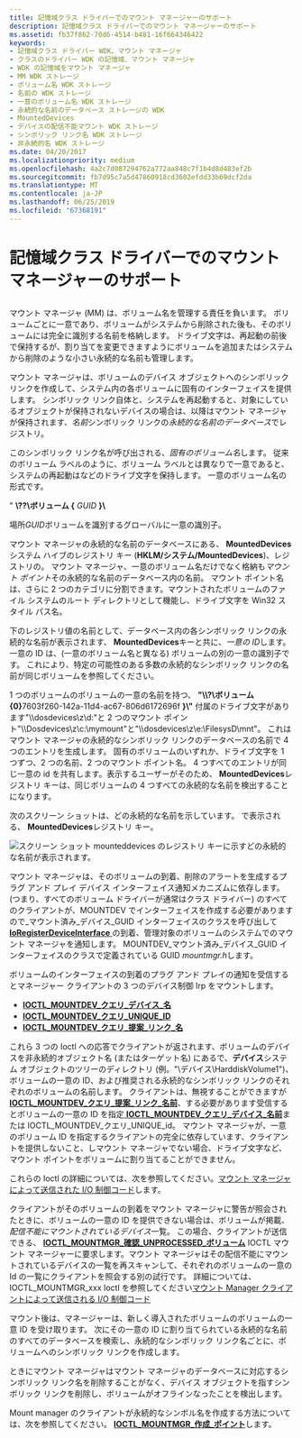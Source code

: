 ```yaml
---
title: 記憶域クラス ドライバーでのマウント マネージャーのサポート
description: 記憶域クラス ドライバーでのマウント マネージャーのサポート
ms.assetid: fb37f862-70d6-4514-b481-16f664346422
keywords:
- 記憶域クラス ドライバー WDK、マウント マネージャ
- クラスのドライバー WDK の記憶域、マウント マネージャ
- WDK の記憶域をマウント マネージャ
- MM WDK ストレージ
- ボリューム名 WDK ストレージ
- 名前の WDK ストレージ
- 一意のボリューム名 WDK ストレージ
- 永続的な名前のデータベース ストレージの WDK
- MountedDevices
- デバイスの配信不能マウント WDK ストレージ
- シンボリック リンク名 WDK ストレージ
- 非永続的名 WDK ストレージ
ms.date: 04/20/2017
ms.localizationpriority: medium
ms.openlocfilehash: 4a2c7d087294762a772aa848c7f1b4d8d483ef2b
ms.sourcegitcommit: fb7d95c7a5d47860918cd3602efdd33b69dcf2da
ms.translationtype: MT
ms.contentlocale: ja-JP
ms.lasthandoff: 06/25/2019
ms.locfileid: "67368191"
---
```

# <a name="supporting-mount-manager-requests-in-a-storage-class-driver"></a>記憶域クラス ドライバーでのマウント マネージャーのサポート


## <span id="ddk_supporting_mount_manager_requests_in_a_storage_class_driver_kg"></span><span id="DDK_SUPPORTING_MOUNT_MANAGER_REQUESTS_IN_A_STORAGE_CLASS_DRIVER_KG"></span>


マウント マネージャ (MM) は、ボリューム名を管理する責任を負います。 ボリュームごとに一意であり、ボリュームがシステムから削除された後も、そのボリュームには完全に識別する名前を格納します。 ドライブ文字は、再起動の前後で保持するが、割り当てを変更できますようにボリュームを追加またはシステムから削除のような小さい永続的な名前も管理します。

マウント マネージャは、ボリュームのデバイス オブジェクトへのシンボリック リンクを作成して、システム内の各ボリュームに固有のインターフェイスを提供します。 シンボリック リンク自体と、システムを再起動すると、対象にしているオブジェクトが保持されないデバイスの場合は、以降はマウント マネージャが保持されます、*名前*シンボリック リンクの*永続的な名前のデータベース*でレジストリ。

このシンボリック リンク名が呼び出される、*固有のボリューム名*します。 従来のボリューム ラベルのように、ボリューム ラベルとは異なりで一意であると、システムの再起動はなどのドライブ文字を保持します。 一意のボリューム名の形式です。

" **\\??\\ボリューム {** <em>GUID</em> **}\\**

場所*GUID*ボリュームを識別するグローバルに一意の識別子。

マウント マネージャの永続的な名前のデータベースにある、 **MountedDevices**システム ハイブのレジストリ キー (**HKLM/システム/MountedDevices**)、レジストリの。 マウント マネージャ、一意のボリューム名だけでなく格納も*マウント ポイント*その永続的な名前のデータベース内の名前。 マウント ポイント名は、さらに 2 つのカテゴリに分割できます。マウントされたボリュームのファイル システムのルート ディレクトリとして機能し、ドライブ文字を Win32 スタイル パス名。

下のレジストリ値の名前として、データベース内の各シンボリック リンクの永続的な名前が表示されます、 **MountedDevices**キーと共に、*一意の ID*します。 一意の ID は、(一意のボリューム名と異なる) ボリュームの別の一意の識別子です。 これにより、特定の可能性のある多数の永続的なシンボリック リンクの名前が同じボリュームを参照してください。

1 つのボリュームのボリュームの一意の名前を持つ、 <strong>"\\\\?\\ボリューム {0}</strong>7603f260-142a-11d4-ac67-806d6172696f **}\\"** 付属のドライブ文字があります"\\\dosdevices\z\\d:"と 2 つのマウント ポイント"\\\Dosdevices\z\\c:\\mymount"と"\\\dosdevices\z\\e:\\FilesysD\\mnt"。 これはマウント マネージャの永続的なシンボリック リンクのデータベースの名前で 4 つのエントリを生成します。 固有のボリュームのいずれか、ドライブ文字を 1 つずつ、2 つの名前、2 つのマウント ポイント名。 4 つすべてのエントリが同じ一意の id を共有します。表示するユーザーがそのため、 **MountedDevices**レジストリ キーは、同じボリュームの 4 つすべての永続的な名前を検出することになります。

次のスクリーン ショットは、どの永続的な名前を示しています。 で表示される、 **MountedDevices**レジストリ キー。

![スクリーン ショット mounteddevices のレジストリ キーに示すどの永続的な名前が表示されます。](images/mntmgr.png)

マウント マネージャは、そのボリュームの到着、削除のアラートを生成するプラグ アンド プレイ デバイス インターフェイス通知メカニズムに依存します。 (つまり、すべてのボリューム ドライバーが通常はクラス ドライバー) のすべてのクライアントが、MOUNTDEV でインターフェイスを作成する必要がありますので\_マウント済み\_デバイス\_GUID インターフェイスのクラスを呼び出して[ **IoRegisterDeviceInterface** ](https://docs.microsoft.com/windows-hardware/drivers/ddi/content/wdm/nf-wdm-ioregisterdeviceinterface)の到着、管理対象のボリュームのシステムでのマウント マネージャを通知します。 MOUNTDEV\_マウント済み\_デバイス\_GUID インターフェイスのクラスで定義されている GUID *mountmgr.h*します。

ボリュームのインターフェイスの到着のプラグ アンド プレイの通知を受信するとマネージャー クライアントの 3 つのデバイス制御 Irp をマウントします。

* [**IOCTL\_MOUNTDEV\_クエリ\_デバイス\_名**](https://docs.microsoft.com/windows-hardware/drivers/ddi/content/mountmgr/ni-mountmgr-ioctl_mountdev_query_device_name)
* [**IOCTL\_MOUNTDEV\_クエリ\_UNIQUE\_ID**](https://docs.microsoft.com/windows-hardware/drivers/ddi/content/mountdev/ni-mountdev-ioctl_mountdev_query_unique_id)
* [**IOCTL\_MOUNTDEV\_クエリ\_提案\_リンク\_名**](https://docs.microsoft.com/windows-hardware/drivers/ddi/content/mountdev/ni-mountdev-ioctl_mountdev_query_suggested_link_name)

これら 3 つの Ioctl への応答でクライアントが返されます、ボリュームのデバイスを非永続的オブジェクト名 (またはターゲット名) にあるで、**デバイス**システム オブジェクトのツリーのディレクトリ (例。"\\デバイス\\HarddiskVolume1")、ボリュームの一意の ID、および推奨される永続的なシンボリック リンクのそれぞれのボリュームの名前します。 クライアントは、無視することができますが[ **IOCTL\_MOUNTDEV\_クエリ\_提案\_リンク\_名前**](https://docs.microsoft.com/windows-hardware/drivers/ddi/content/mountdev/ni-mountdev-ioctl_mountdev_query_suggested_link_name)、する必要があります受信するとボリュームの一意の ID を指定[ **IOCTL\_MOUNTDEV\_クエリ\_デバイス\_名前**](https://docs.microsoft.com/windows-hardware/drivers/ddi/content/mountmgr/ni-mountmgr-ioctl_mountdev_query_device_name)または IOCTL\_MOUNTDEV\_クエリ\_UNIQUE\_id。 マウント マネージャが、一意のボリューム ID を指定するクライアントの完全に依存しています、クライアントを提供しないこと、しマウント マネージャでない場合、ドライブ文字など、マウント ポイントをボリュームに割り当てることができません。

これらの Ioctl の詳細については、次を参照してください。[マウント マネージャによって送信された I/O 制御コード](https://docs.microsoft.com/windows-hardware/drivers/ddi/content/index)します。

クライアントがそのボリュームの到着をマウント マネージャに警告が照会されたときに、ボリュームの一意の ID を提供できない場合は、ボリュームが掲載、*配信不能にマウントされているデバイス*一覧。 この場合、クライアントが送信できる、 [ **IOCTL\_MOUNTMGR\_確認\_UNPROCESSED\_ボリューム**](https://docs.microsoft.com/windows-hardware/drivers/ddi/content/mountmgr/ni-mountmgr-ioctl_mountmgr_check_unprocessed_volumes) IOCTL マウント マネージャーに要求します。マウント マネージャはその配信不能にマウントされているデバイスの一覧を再スキャンして、それぞれのボリュームの一意の Id の一覧にクライアントを照会する別の試行です。 詳細については、IOCTL\_MOUNTMGR\_xxx Ioctl を参照してください[マウント Manager クライアントによって送信される I/O 制御コード](https://docs.microsoft.com/windows-hardware/drivers/ddi/content/index)

マウント後は、マネージャーは、新しく導入されたボリュームのボリュームの一意 ID を受け取ります。 次にその一意の ID に割り当てられている永続的な名前のすべてのデータベースを検索し、永続的なシンボリック リンク名ごとに、ボリュームへのシンボリック リンクを作成します。

ときにマウント マネージャはマウント マネージャのデータベースに対応するシンボリック リンク名を削除することがなく、デバイス オブジェクトを指すシンボリック リンクを削除し、ボリュームがオフラインなったことを検出します。

Mount manager のクライアントが永続的なシンボル名を作成する方法については、次を参照してください。 [ **IOCTL\_MOUNTMGR\_作成\_ポイント**](https://docs.microsoft.com/windows-hardware/drivers/ddi/content/mountmgr/ni-mountmgr-ioctl_mountmgr_create_point)します。

 

 




